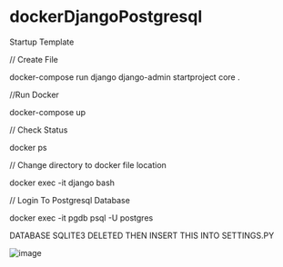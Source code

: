 # dockerDjangoPostgresql

Startup Template

// Create File

docker-compose run django django-admin startproject core .

//Run Docker

docker-compose up

// Check Status

docker ps

// Change directory to docker file location

docker exec -it django bash

// Login To Postgresql Database

docker exec -it pgdb psql -U postgres

DATABASE SQLITE3 DELETED THEN INSERT THIS INTO SETTINGS.PY

![image](https://user-images.githubusercontent.com/58724748/111960226-6e478400-8b2a-11eb-881e-25dfeebfdedd.png)
